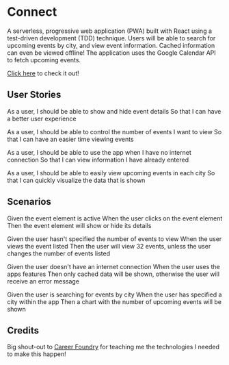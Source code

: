 # Connect

A serverless, progressive web application (PWA) built with React using a
test-driven development (TDD) technique. Users will be able to search for
upcoming events by city, and view event information. Cached information 
can even be viewed offline! The application uses the Google Calendar API 
to fetch upcoming events.

[Click here](https://majestysfiend.github.io/Connect/) to check it out!

## User Stories

As a user,
I should be able to show and hide event details
So that I can have a better user experience

As a user,
I should be able to control the number of events I want to view
So that I can have an easier time viewing events

As a user,
I should be able to use the app when I have no internet connection
So that I can view information I have already entered

As a user,
I should be able to easily view upcoming events in each city
So that I can quickly visualize the data that is shown

## Scenarios

Given the event element is active
When the user clicks on the event element
Then the event element will show or hide its details

Given the user hasn't specified the number of events to view
When the user views the event listed
Then the user will view 32 events, unless the user changes the number of events listed

Given the user doesn't have an internet connection
When the user uses the apps features
Then only cached data will be shown, otherwise the user will receive an error message

Given the user is searching for events by city
When the user has specified a city within the app
Then a chart with the number of upcoming events will be shown

## Credits

Big shout-out to [Career Foundry](https://careerfoundry.com/) for teaching me the technologies I needed to make this happen!
